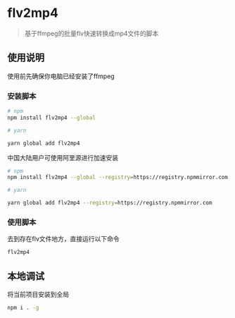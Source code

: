# flv2mp4

> 基于ffmpeg的批量flv快速转换成mp4文件的脚本

## 使用说明

使用前先确保你电脑已经安装了ffmpeg

### 安装脚本

```sh
# npm
npm install flv2mp4 --global

# yarn

yarn global add flv2mp4
```

中国大陆用户可使用阿里源进行加速安装

```sh
# npm
npm install flv2mp4 --global --registry=https://registry.npmmirror.com

# yarn

yarn global add flv2mp4 --registry=https://registry.npmmirror.com
```

### 使用脚本

去到存在flv文件地方，直接运行以下命令

```sh
flv2mp4
```

## 本地调试

将当前项目安装到全局

```sh
npm i . -g
```
